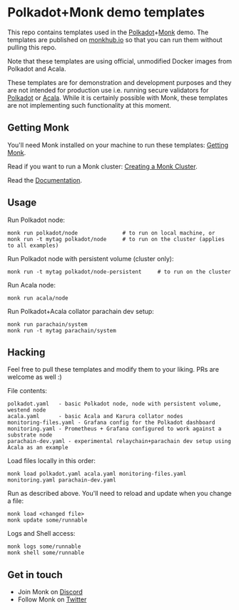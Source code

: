 # Polkadot+Monk demo templates

This repo contains templates used in the [Polkadot](https://polkadot.network/)+[Monk](https://monk.io) demo. The templates are published on [monkhub.io](https://monkhub.io) so that you can run them without pulling this repo.

Note that these templates are using official, unmodified Docker images from Polkadot and Acala.

These templates are for demonstration and development purposes and they are not intended for production use i.e. running secure validators for [Polkadot](https://polkadot.network/) or [Acala](https://acala.network/). While it is certainly possible with Monk, these templates are not implementing such functionality at this moment.

## Getting Monk

You'll need Monk installed on your machine to run these templates: [Getting Monk](https://docs.monk.io/docs/get-monk).

Read if you want to run a Monk cluster: [Creating a Monk Cluster](https://docs.monk.io/docs/monk-in-10#creating-a-monk-cluster).

Read the [Documentation](https://docs.monk.io/docs/).

## Usage

Run Polkadot node:

```
monk run polkadot/node              # to run on local machine, or
monk run -t mytag polkadot/node     # to run on the cluster (applies to all examples)
```

Run Polkadot node with persistent volume (cluster only):

```
monk run -t mytag polkadot/node-persistent     # to run on the cluster
```

Run Acala node:

```
monk run acala/node
```

Run Polkadot+Acala collator parachain dev setup:

```
monk run parachain/system
monk run -t mytag parachain/system
```

## Hacking

Feel free to pull these templates and modify them to your liking. PRs are welcome as well :)

File contents:

```
polkadot.yaml   - basic Polkadot node, node with persistent volume, westend node
acala.yaml      - basic Acala and Karura collator nodes
monitoring-files.yaml - Grafana config for the Polkadot dashboard
monitoring.yaml - Prometheus + Grafana configured to work against a substrate node
parachain-dev.yaml - experimental relaychain+parachain dev setup using Acala as an example
```

Load files locally in this order:

```
monk load polkadot.yaml acala.yaml monitoring-files.yaml monitoring.yaml parachain-dev.yaml
```

Run as described above. You'll need to reload and update when you change a file:

```
monk load <changed file>
monk update some/runnable
```

Logs and Shell access:

```
monk logs some/runnable
monk shell some/runnable
```

## Get in touch

-   Join Monk on [Discord](https://discord.gg/WxDzaKe)
-   Follow Monk on [Twitter](https://twitter.com/monk_io)
